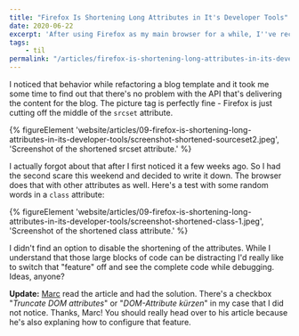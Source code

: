 ```yaml
---
title: "Firefox Is Shortening Long Attributes in It's Developer Tools"
date: 2020-06-22
excerpt: 'After using Firefox as my main browser for a while, I''ve recently started to use Firefox Developer Edition for developing websites. I am really happy with the developer tools. Especially the highlighting of CSS-grids is really useful. <em>Today I learned</em> about a "feature" that I really don''t like.'
tags:
    - til
permalink: "/articles/firefox-is-shortening-long-attributes-in-its-developer-tools/"
---
```


I noticed that behavior while refactoring a blog template and it took me some time to find out that there's no problem with the API that's delivering the content for the blog. The picture tag is perfectly fine - Firefox is just cutting off the middle of the `srcset` attribute.

{% figureElement 'website/articles/09-firefox-is-shortening-long-attributes-in-its-developer-tools/screenshot-shortened-sourceset2.jpeg', 'Screenshot of the shortened srcset attribute.' %}

I actually forgot about that after I first noticed it a few weeks ago. So I had the second scare this weekend and decided to write it down. The browser does that with other attributes as well. Here's a test with some random words in a `class` attribute:

{% figureElement 'website/articles/09-firefox-is-shortening-long-attributes-in-its-developer-tools/screenshot-shortened-class-1.jpeg', 'Screenshot of the shortened class attribute.' %}

I didn't find an option to disable the shortening of the attributes. While I understand that those large blocks of code can be distracting I'd really like to switch that "feature" off and see the complete code while debugging. Ideas, anyone?

<strong>Update:</strong> <a href="https://marcgoertz.de/2020/lange-attributwerte-in-den-firefox-devtools">Marc</a> read the article and had the solution. There's a checkbox "<em>Truncate DOM attributes</em>" or "<em>DOM-Attribute kürzen</em>" in my case that I did not notice. Thanks, Marc! You should really head over to his article because he's also explaning how to configure that feature.

